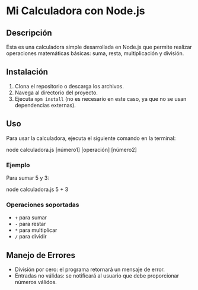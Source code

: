 # Mi Calculadora con Node.js

## Descripción

Esta es una calculadora simple desarrollada en Node.js que permite realizar operaciones matemáticas básicas: suma, resta, multiplicación y división.

## Instalación

1. Clona el repositorio o descarga los archivos.
2. Navega al directorio del proyecto.
3. Ejecuta `npm install` (no es necesario en este caso, ya que no se usan dependencias externas).

## Uso

Para usar la calculadora, ejecuta el siguiente comando en la terminal:

node calculadora.js [número1] [operación] [número2]


### Ejemplo

Para sumar 5 y 3:

node calculadora.js 5 + 3


### Operaciones soportadas

- `+` para sumar
- `-` para restar
- `*` para multiplicar
- `/` para dividir

## Manejo de Errores

- División por cero: el programa retornará un mensaje de error.
- Entradas no válidas: se notificará al usuario que debe proporcionar números válidos.

